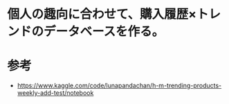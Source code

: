 # 個人の趣向に合わせて、購入履歴×トレンドのデータベースを作る。

# 参考
- https://www.kaggle.com/code/lunapandachan/h-m-trending-products-weekly-add-test/notebook